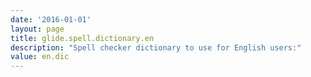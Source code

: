 ```yaml
---
date: '2016-01-01'
layout: page
title: glide.spell.dictionary.en
description: "Spell checker dictionary to use for English users:"
value: en.dic 
---
```

